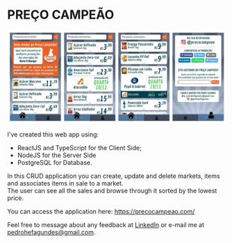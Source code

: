 # PREÇO CAMPEÃO
[![Preço Campeão](https://github.com/PedroheFagundes/preco-campeao/blob/master/client/public/images/preco-campeao.jpg "Preço Campeão")](https://some-url.dev/)  

I've created this web app using:
- ReactJS and TypeScript for the Client Side;
- NodeJS for the Server Side
- PostgreSQL for Database.

In this CRUD application you can create, update and delete markets, items and associates items in sale to a market.  
The user can see all the sales and browse through it sorted by the lowest price.

You can access the application here: 
https://precocampeao.com/

Feel free to message about any feedback at <a href="https://www.linkedin.com/in/pedrofagundes/" target="_blank">LinkedIn</a> or e-mail me at pedrohefagundes@gmail.com.
